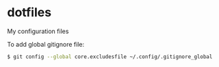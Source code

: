 dotfiles
========

My configuration files


To add global gitignore file:

```bash
$ git config --global core.excludesfile ~/.config/.gitignore_global
```
